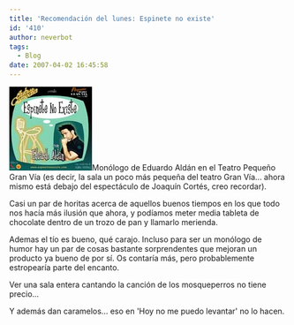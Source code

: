 ```yaml
---
title: 'Recomendación del lunes: Espinete no existe'
id: '410'
author: neverbot
tags:
  - Blog
date: 2007-04-02 16:45:58
---
```


[![Espinete no existe](./recomendacion-del-lunes-espinete-no-existe/EspineteNoExiste.jpg "Espinete no existe")](http://www.espinetenoexiste.com/ "Espinete no existe")Monólogo de Eduardo Aldán en el Teatro Pequeño Gran Vía (es decir, la sala un poco más pequeña del teatro Gran Vía... ahora mismo está debajo del espectáculo de Joaquín Cortés, creo recordar).

Casi un par de horitas acerca de aquellos buenos tiempos en los que todo nos hacía más ilusión que ahora, y podíamos meter media tableta de chocolate dentro de un trozo de pan y llamarlo merienda.

Ademas el tío es bueno, qué carajo. Incluso para ser un monólogo de humor hay un par de cosas bastante sorprendentes que mejoran un producto ya bueno de por sí. Os contaría más, pero probablemente estropearía parte del encanto.

Ver una sala entera cantando la canción de los mosqueperros no tiene precio...

Y además dan caramelos... eso en 'Hoy no me puedo levantar' no lo hacen.